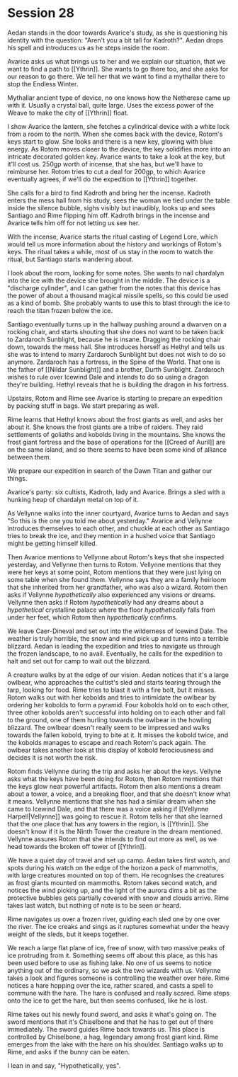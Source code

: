 # Session 28
Aedan stands in the door towards Avarice's study, as she is questioning his identity with the question: "Aren't you a bit tall for Kadroth?". Aedan drops his spell and introduces us as he steps inside the room.

Avarice asks us what brings us to her and we explain our situation, that we want to find a path to [[Ythrin]]. She wants to go there too, and she asks for our reason to go there. We tell her that we want to find a mythallar there to stop the Endless Winter.

Mythallar ancient type of device, no one knows how the Netherese came up with it. Usually a crystal ball, quite large. Uses the excess power of the Weave to make the city of [[Ythrin]] float.

I show Avarice the lantern, she fetches a cylindrical device with a white lock from a room to the north. When she comes back with the device, Rotom's keys start to glow. She looks and there is a new key, glowing with blue energy. As Rotom moves closer to the device, the key solidifies more into an intricate decorated golden key. Avarice wants to take a look at the key, but it'll cost us. 250gp worth of incense, that she has, but we'll have to reimburse her. Rotom tries to cut a deal for 200gp, to which Avarice eventually agrees, if we'll do the expedition to [[Ythrin]] together.

She calls for a bird to find Kadroth and bring her the incense. Kadroth enters the mess hall from his study, sees the woman we tied under the table inside the silence bubble, sighs visibly but inaudibly, looks up and sees Santiago and Rime flipping him off. Kadroth brings in the incense and Avarice tells him off for not letting us see her.

With the incense, Avarice starts the ritual casting of Legend Lore, which would tell us more information about the history and workings of Rotom's keys. The ritual takes a while, most of us stay in the room to watch the ritual, but Santiago starts wandering about.

I look about the room, looking for some notes. She wants to nail chardalyn into the ice with the device she brought in the middle. The device is a "discharge cylinder", and I can gather from the notes that this device has the power of about a thousand magical missile spells, so this could be used as a kind of bomb. She probably wants to use this to blast through the ice to reach the titan frozen below the ice.

Santiago eventually turns up in the hallway pushing around a dwarven on a rocking chair, and starts shouting that she does not want to be taken back to Zardaroch Sunblight, because he is insane. Dragging the rocking chair down, towards the mess hall. She introduces herself as Hethyl and tells us she was to intend to marry Zardaroch Sunblight but does not wish to do so anymore. Zardaroch has a fortress, in the Spine of the World. That one is the father of [[Nildar Sunblight]] and a brother, Durth Sunblight. Zardaroch wishes to rule over Icewind Dale and intends to do so using a dragon they're building. Hethyl reveals that he is building the dragon in his fortress.

Upstairs, Rotom and Rime see Avarice is starting to prepare an expedition by packing stuff in bags. We start preparing as well.

Rime learns that Hethyl knows about the frost giants as well, and asks her about it. She knows the frost giants are a tribe of raiders. They raid settlements of goliaths and kobolds living in the mountains. She knows the frost giant fortress and the base of operations for the [[Creed of Auril]] are on the same island, and so there seems to have been some kind of alliance between them.

We prepare our expedition in search of the Dawn Titan and gather our things. 

Avarice's party: six cultists, Kadroth, lady and Avarice. Brings a sled with a hunking heap of chardalyn metal on top of it.

As Vellynne walks into the inner courtyard, Avarice turns to Aedan and says "So this is the one you told me about yesterday." Avarice and Vellynne introduces themselves to each other, and chuckle at each other as Santiago tries to break the ice, and they mention in a hushed voice that Santiago might be getting himself killed.

Then Avarice mentions to Vellynne about Rotom's keys that she inspected yesterday, and Vellynne then turns to Rotom. Vellynne mentions that they were her keys at some point, Rotom mentions that they were just lying on some table when she found them. Vellynne says they are a family heirloom that she inherited from her grandfather, who was also a wizard. Rotom then asks if Vellynne _hypothetically_ also experienced any visions or dreams. Vellynne then asks if Rotom *hypothetically* had any dreams about a *hypothetical* crystalline palace where the floor *hypothetically* falls from under her feet, which Rotom then *hypothetically* confirms.

We leave Caer-Dineval and set out into the wilderness of Icewind Dale. The weather is truly horrible, the snow and wind pick up and turns into a terrible blizzard. Aedan is leading the expedition and tries to navigate us through the frozen landscape, to no avail. Eventually, he calls for the expedition to halt and set out for camp to wait out the blizzard.

A creature walks by at the edge of our vision. Aedan notices that it's a large owlbear, who approaches the cultist's sled and starts tearing through the tarp, looking for food. Rime tries to blast it with a fire bolt, but it misses. Rotom walks out with her kobolds and tries to intimidate the owlbear by ordering her kobolds to form a pyramid. Four kobolds hold on to each other, three other kobolds aren't successful into holding on to each other and fall to the ground, one of them hurling towards the owlbear in the howling blizzard. The owlbear doesn't really seem to be impressed and walks towards the fallen kobold, trying to bite at it. It misses the kobold twice, and the kobolds manages to escape and reach Rotom's pack again. The owlbear takes another look at this display of kobold ferociousness and decides it is not worth the risk.

Rotom finds Vellynne during the trip and asks her about the keys. Vellyne asks what the keys have been doing for Rotom, then Rotom mentions that the keys glow near powerful artifacts. Rotom then also mentions a dream about a tower, a voice, and a breaking floor, and that she doesn't know what it means. Vellynne mentions that she has had a similar dream when she came to Icewind Dale, and that there was a voice asking if [[Vellynne Harpell|Vellynne]] was going to rescue it. Rotom tells her that she learned that the one place that has any towers in the region, is [[Ythrin]]. She doesn't know if it is the Ninth Tower the creature in the dream mentioned. Vellynne assures Rotom that she intends to find out more as well, as we head towards the broken off tower of [[Ythrin]].

We have a quiet day of travel and set up camp. Aedan takes first watch, and spots during his watch on the edge of the horizon a pack of mammoths, with large creatures mounted on top of them. He recognises the creatures as frost giants mounted on mammoths. Rotom takes second watch, and notices the wind picking up, and the light of the aurora dims a bit as the protective bubbles gets partially covered with snow and clouds arrive.
Rime takes last watch, but nothing of note is to be seen or heard.

Rime navigates us over a frozen river, guiding each sled one by one over the river. The ice creaks and sings as it ruptures somewhat under the heavy weight of the sleds, but it keeps together.

We reach a large flat plane of ice, free of snow, with two massive peaks of ice protruding from it. Something seems off about this place, as this has been used before to use as fishing lake. No one of us seems to notice anything out of the ordinary, so we ask the two wizards with us. Vellynne takes a look and figures someone is controlling the weather over here. Rime notices a hare hopping over the ice, rather scared, and casts a spell to commune with the hare. The hare is confused and really scared. Rime steps onto the ice to get the hare, but then seems confused, like he is lost.

Rime takes out his newly found sword, and asks it what's going on. The sword mentions that it's Chiselbone and that he has to get out of there immediately. The sword guides Rime back towards us. This place is controlled by Chiselbone, a hag, legendary among frost giant kind. Rime emerges from the lake with the hare on his shoulder. Santiago walks up to Rime, and asks if the bunny can be eaten.

I lean in and say, "Hypothetically, yes".